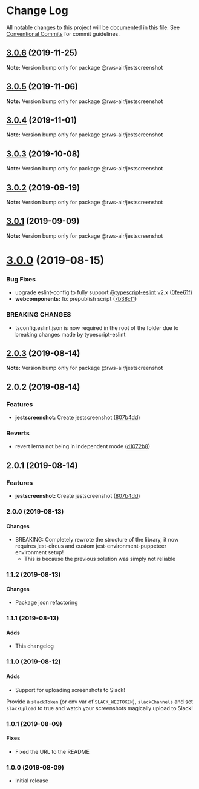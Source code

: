 # Change Log

All notable changes to this project will be documented in this file.
See [Conventional Commits](https://conventionalcommits.org) for commit guidelines.

## [3.0.6](https://github.com/RWS-NL/air-node-packages/compare/@rws-air/jestscreenshot@3.0.5...@rws-air/jestscreenshot@3.0.6) (2019-11-25)

**Note:** Version bump only for package @rws-air/jestscreenshot





## [3.0.5](https://github.com/RWS-NL/air-node-packages/compare/@rws-air/jestscreenshot@3.0.4...@rws-air/jestscreenshot@3.0.5) (2019-11-06)

**Note:** Version bump only for package @rws-air/jestscreenshot





## [3.0.4](https://github.com/RWS-NL/air-node-packages/compare/@rws-air/jestscreenshot@3.0.3...@rws-air/jestscreenshot@3.0.4) (2019-11-01)

**Note:** Version bump only for package @rws-air/jestscreenshot





## [3.0.3](https://github.com/RWS-NL/air-node-packages/compare/@rws-air/jestscreenshot@3.0.2...@rws-air/jestscreenshot@3.0.3) (2019-10-08)

**Note:** Version bump only for package @rws-air/jestscreenshot





## [3.0.2](https://github.com/RWS-NL/air-node-packages/compare/@rws-air/jestscreenshot@3.0.1...@rws-air/jestscreenshot@3.0.2) (2019-09-19)

**Note:** Version bump only for package @rws-air/jestscreenshot





## [3.0.1](https://github.com/RWS-NL/air-node-packages/compare/@rws-air/jestscreenshot@3.0.0...@rws-air/jestscreenshot@3.0.1) (2019-09-09)

**Note:** Version bump only for package @rws-air/jestscreenshot





# [3.0.0](https://github.com/RWS-NL/air-node-packages/compare/@rws-air/jestscreenshot@2.0.3...@rws-air/jestscreenshot@3.0.0) (2019-08-15)


### Bug Fixes

* upgrade eslint-config to fully support [@typescript-eslint](https://github.com/typescript-eslint) v2.x ([0fee61f](https://github.com/RWS-NL/air-node-packages/commit/0fee61f))
* **webcomponents:** fix prepublish script ([7b38cf1](https://github.com/RWS-NL/air-node-packages/commit/7b38cf1))


### BREAKING CHANGES

* tsconfig.eslint.json is now required in the root of the folder due to breaking
changes made by typescript-eslint





## [2.0.3](https://github.com/RWS-NL/air-node-packages/compare/@rws-air/jestscreenshot@2.0.2...@rws-air/jestscreenshot@2.0.3) (2019-08-14)

**Note:** Version bump only for package @rws-air/jestscreenshot





## 2.0.2 (2019-08-14)


### Features

* **jestscreenshot:** Create jestscreenshot ([807b4dd](https://github.com/RWS-NL/air-node-packages/commit/807b4dd))


### Reverts

* revert lerna not being in independent mode ([d1072b8](https://github.com/RWS-NL/air-node-packages/commit/d1072b8))





## 2.0.1 (2019-08-14)


### Features

* **jestscreenshot:** Create jestscreenshot ([807b4dd](https://github.com/RWS-NL/air-node-packages/commit/807b4dd))

### 2.0.0 (2019-08-13)
#### Changes
- BREAKING: Completely rewrote the structure of the library, it now requires jest-circus and custom jest-environment-puppeteer environment setup!
  - This is because the previous solution was simply not reliable

### 1.1.2 (2019-08-13)
#### Changes
- Package json refactoring

### 1.1.1 (2019-08-13)
#### Adds
- This changelog

### 1.1.0 (2019-08-12)
#### Adds
- Support for uploading screenshots to Slack!

Provide a `slackToken` (or env var of `SLACK_WEBTOKEN`), `slackChannels` and set `slackUpload` to true and watch your screenshots magically upload to Slack!

### 1.0.1 (2019-08-09)
#### Fixes
- Fixed the URL to the README

### 1.0.0 (2019-08-09)
- Initial release
